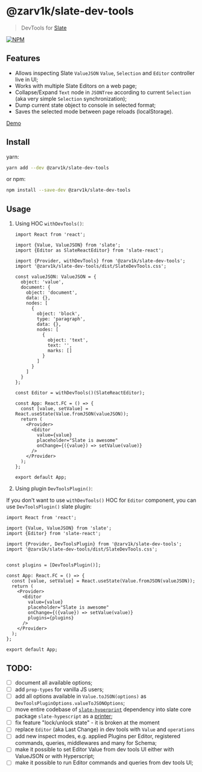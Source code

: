 # @zarv1k/slate-dev-tools

> DevTools for [Slate](https://www.slatejs.org/)

[![NPM](https://img.shields.io/npm/v/@zarv1k/slate-dev-tools.svg)](https://www.npmjs.com/package/@zarv1k/slate-dev-tools)

## Features

- Allows inspecting Slate `ValueJSON` `Value`, `Selection` and `Editor` controller live in UI;
- Works with multiple Slate Editors on a web page;
- Collapse/Expand `Text` node in `JSONTree` according to current `Selection` (aka very simple `Selection` synchronization);
- Dump current state object to console in selected format;
- Saves the selected mode between page reloads (localStorage).

[Demo](https://zarv1k.github.io/slate-dev-tools)

## Install

yarn:
```bash
yarn add --dev @zarv1k/slate-dev-tools
```

or npm:
```bash
npm install --save-dev @zarv1k/slate-dev-tools
```

## Usage

1. Using HOC `withDevTools()`:
    ```tsx
    import React from 'react';
    
    import {Value, ValueJSON} from 'slate';
    import {Editor as SlateReactEditor} from 'slate-react';
    
    import {Provider, withDevTools} from '@zarv1k/slate-dev-tools';
    import '@zarv1k/slate-dev-tools/dist/SlateDevTools.css';
    
    const valueJSON: ValueJSON = {
      object: 'value',
      document: {
        object: 'document',
        data: {},
        nodes: [
          {
            object: 'block',
            type: 'paragraph',
            data: {},
            nodes: [
              {
                object: 'text',
                text: '',
                marks: []
              }
            ]
          }
        ]
      }
    };
    
    const Editor = withDevTools()(SlateReactEditor);
    
    const App: React.FC = () => {
      const [value, setValue] = React.useState(Value.fromJSON(valueJSON));
      return (
        <Provider>
          <Editor
            value={value}
            placeholder="Slate is awesome"
            onChange={({value}) => setValue(value)}
          />
        </Provider>
      );
    };
    
    export default App;
    ```
2. Using plugin `DevToolsPlugin()`:

If you don't want to use `withDevTools()` HOC for `Editor` component, you can use `DevToolsPlugin()` slate plugin:

```tsx
import React from 'react';

import {Value, ValueJSON} from 'slate';
import {Editor} from 'slate-react';

import {Provider, DevToolsPlugin} from '@zarv1k/slate-dev-tools';
import '@zarv1k/slate-dev-tools/dist/SlateDevTools.css';


const plugins = [DevToolsPlugin()];

const App: React.FC = () => {
  const [value, setValue] = React.useState(Value.fromJSON(valueJSON));
  return (
    <Provider>
      <Editor
        value={value}
        placeholder="Slate is awesome"
        onChange={({value}) => setValue(value)}
        plugins={plugins}
      />
    </Provider>
  );
};

export default App;
``` 

## TODO:
 - [ ] document all available options;
 - [ ] add `prop-types` for vanilla JS users;
 - [ ] add all options available in `Value.toJSON(options)` as `DevToolsPluginOptions.valueToJSONOptions`;
 - [ ] move entire codebase of [`slate-hyperprint`](https://github.com/zarv1k/slate-hyperprint/tree/0.46.1-dev) dependency into slate core package `slate-hypescript` as a [printer](https://github.com/ianstormtaylor/slate/pull/1902#issuecomment-434852988);
 - [ ] fix feature "lock/unlock state"  - it is broken at the moment
 - [ ] replace `Editor` (aka Last Change) in dev tools with `Value` and `operations`
 - [ ] add new inspect modes, e.g. applied Plugins per Editor, registered commands, queries, middlewares and many for Schema;
 - [ ] make it possible to set Editor Value from dev tools UI either with ValueJSON or with Hyperscript;
 - [ ] make it possible to run Editor commands and queries from dev tools UI;